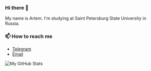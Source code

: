 ### Hi there 👋

My name is Artem. I'm studying at Saint Petersburg State University in Russia.

<!-- ### 🌱 I’m currently learning
- The art of modern C ++ development (Yandex & MIPT course)
-->
### 📫 How to reach me

- [Telegram](https://t.me/selfdestructed)
- [Email](mailto:slfdstrctd@yandex.ru)

![My GitHub Stats](https://github-readme-stats.vercel.app/api?username=slfdstrctd&show_icons=true)

<!--
Here are some ideas to get you started:

- 🔭 I’m currently working on ...
- 🌱 I’m currently learning ...
- 👯 I’m looking to collaborate on ...
- 🤔 I’m looking for help with ...
- 💬 Ask me about ...

- 😄 Pronouns: ...
- ⚡ Fun fact: ...
--!>
